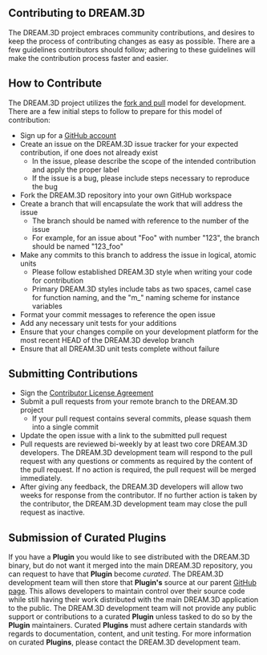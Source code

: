 ## Contributing to DREAM.3D ##
The DREAM.3D project embraces community contributions, and desires to keep the process of contributing changes as easy as possible.  There are a few guidelines contributors should follow; adhering to these guidelines will make the contribution process faster and easier.

## How to Contribute ##
The DREAM.3D project utilizes the [fork and pull](https://help.github.com/articles/using-pull-requests/) model for development.  There are a few initial steps to follow to prepare for this model of contribution:

+ Sign up for a [GitHub account](https://github.com/signup/free)
+ Create an issue on the DREAM.3D issue tracker for your expected contribution, if one does not already exist
	+ In the issue, please describe the scope of the intended contribution and apply the proper label
	+ If the issue is a bug, please include steps necessary to reproduce the bug
+ Fork the DREAM.3D repository into your own GitHub workspace
+ Create a branch that will encapsulate the work that will address the issue
	+ The branch should be named with reference to the number of the issue 
	+ For example, for an issue about "Foo" with number "123", the branch should be named "123_foo"
+ Make any commits to this branch to address the issue in logical, atomic units
	+ Please follow established DREAM.3D style when writing your code for contribution
	+ Primary DREAM.3D styles include tabs as two spaces, camel case for function naming, and the "m_" naming scheme for instance variables
+ Format your commit messages to reference the open issue
+ Add any necessary unit tests for your additions
+ Ensure that your changes compile on your development platform for the most recent HEAD of the DREAM.3D develop branch
+ Ensure that all DREAM.3D unit tests complete without failure

## Submitting Contributions ##

+ Sign the [Contributor License Agreement](http://dream3d.bluequartz.net/?page_id=448)
+ Submit a pull requests from your remote branch to the DREAM.3D project
	+ If your pull request contains several commits, please squash them into a single commit
+ Update the open issue with a link to the submitted pull request
+ Pull requests are reviewed bi-weekly by at least two core DREAM.3D developers.  The DREAM.3D development team will respond to the pull request with any questions or comments as required by the content of the pull request.  If no action is required, the pull request will be merged immediately.
+ After giving any feedback, the DREAM.3D developers will allow two weeks for response from the contributor.  If no further action is taken by the contributor, the DREAM.3D development team may close the pull request as inactive.


## Submission of Curated Plugins ##

If you have a **Plugin** you would like to see distributed with the DREAM.3D binary, but do not want it merged into the main DREAM.3D repository, you can request to have that **Plugin** become _curated_. The DREAM.3D development team will then store that **Plugin's** source at our parent [GitHub page](https://github.com/dream3d/). This allows developers to maintain control over their source code while still having their work distributed with the main DREAM.3D application to the public. The DREAM.3D development team will not provide any public support or contributions to a curated **Plugin** unless tasked to do so by the **Plugin** maintainers.  Curated **Plugins** must adhere certain standards with regards to documentation, content, and unit testing.  For more information on curated **Plugins**, please contact the DREAM.3D development team.